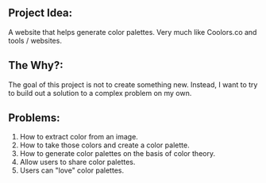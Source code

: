 ## Project Idea:

A website that helps generate color palettes.
Very much like Coolors.co and tools / websites.

## The Why?:

The goal of this project is not to create something new.
Instead, I want to try to build out a solution to a complex problem on my own.

## Problems:

1. How to extract color from an image.
2. How to take those colors and create a color palette.
3. How to generate color palettes on the basis of color theory.
4. Allow users to share color palettes.
5. Users can "love" color palettes.
